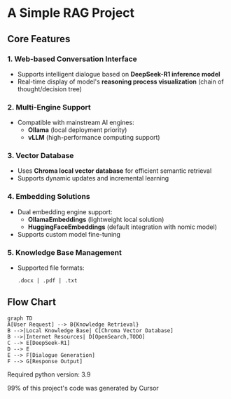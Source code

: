 # A Simple RAG Project

## Core Features

### 1. Web-based Conversation Interface
- Supports intelligent dialogue based on **DeepSeek-R1 inference model**
- Real-time display of model's **reasoning process visualization** (chain of thought/decision tree)

### 2. Multi-Engine Support
- Compatible with mainstream AI engines:
  - **Ollama** (local deployment priority)
  - **vLLM** (high-performance computing support)

### 3. Vector Database
- Uses **Chroma local vector database** for efficient semantic retrieval
- Supports dynamic updates and incremental learning

### 4. Embedding Solutions
- Dual embedding engine support:
  - **OllamaEmbeddings** (lightweight local solution)
  - **HuggingFaceEmbeddings** (default integration with nomic model)
- Supports custom model fine-tuning

### 5. Knowledge Base Management
- Supported file formats:
  ```text
  .docx | .pdf | .txt
  ```

## Flow Chart
```mermaid
graph TD
A[User Request] --> B{Knowledge Retrieval}
B -->|Local Knowledge Base| C[Chroma Vector Database]
B -->|Internet Resources| D[OpenSearch,TODO]
C --> E[DeepSeek-R1]
D --> E
E --> F[Dialogue Generation]
F --> G[Response Output]
```


Required python version: 3.9

99% of this project's code was generated by Cursor
